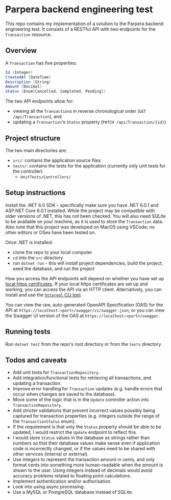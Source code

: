 # Parpera backend engineering test

This repo contains my implementation of a solution to the Parpera backend engineering test. It consists of a RESTful API with two endpoints for the `Transaction` resource.

## Overview

A `Transaction` has five properties:

```csharp
Id (Integer)
CreatedAt (DateTime)
Description (String)
Amount (Decimal)
Status (Enum[Cancelled, Completed, Pending])
```

The two API endpoints allow for:

- viewing all the `Transaction`s in reverse chronological order (`GET /api/Transaction`), and
- updating a `Transaction`'s `Status` property (`PATCH /api/Transaction/{id}`)

## Project structure

The two main directories are:

- `src/`: contains the application source files
- `tests/`: contains the tests for the application (currently only unit tests for the controller)
  - `UnitTests/Controllers/`

## Setup instructions

Install the .NET 6.0 SDK - specifically make sure you have .NET 6.0.1 and ASP.NET Core 6.0.1 installed. While the project may be compatible with older versions of .NET, this has not been checked. You will also need SQLite to be available on your machine, as it is used to store the `Transaction` data. Also note that this project was developed on MacOS using VSCode; no other editors or OSes have been tested on.

Once .NET is installed:

- clone the repo to your local computer
- `cd` into the `src` directory
- run `dotnet run` - this will install project dependencies, build the project, seed the database, and run the project

How you access the API endpoints will depend on whether you have set up [local https certificates](https://docs.microsoft.com/en-us/dotnet/core/additional-tools/self-signed-certificates-guide). If your local https certificates are set up and working, you can access the API via an HTTP client. Alternatively, you can install and use the [`httprepl` CLI tool](https://docs.microsoft.com/en-us/aspnet/core/web-api/http-repl/?view=aspnetcore-6.0).

You can view the raw, auto-generated OpenAPI Specification (OAS) for the API at `https://localhost:<port>/swagger/v1/swagger.json`, or you can view the Swagger UI version of the OAS at `https://localhost:<port>/swagger`.

## Running tests

Run `dotnet test` from the repo's root directory or from the `tests` directory.

## Todos and caveats

- Add unit tests for `TransactionRepository`.
- Add integration/functional tests for retrieving all transactions, and updating a transaction.
- Improve error handling for `Transaction` updates (e.g. handle errors that occur when changes are saved to the database).
- Move some of the logic that is in the `Update` controller action into `TransactionRepository`.
- Add stricter validations that prevent incorrect values possibly being captured for transaction properties (e.g. integers outside the range of the `TransactionStatus` enum).
- If the requirement is that only the `Status` property should be able to be updated, I would restrict the `Update` endpoint to reflect this.
- I would store `Status` values in the database as strings rather than numbers so that their database values make sense even if application code is incorrectly changed, or if the values need to be shared with other services (internal or external).
- Use integers to represent the transaction amount in cents, and only format cents into something more human-readable when the amount is shown to the user. Using integers instead of decimals would avoid accuracy problems related to floating point calculations.
- Implement authentication and/or authorisation.
- Look into using async processing.
- Use a MySQL or PostgreSQL database instead of SQLite.
